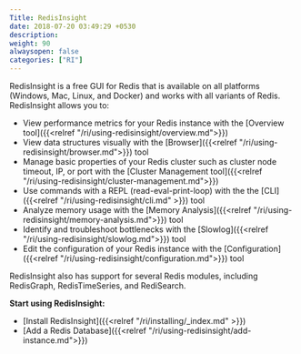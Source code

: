 ```yaml
---
Title: RedisInsight
date: 2018-07-20 03:49:29 +0530
description: 
weight: 90
alwaysopen: false
categories: ["RI"]
---
```

RedisInsight is a free GUI for Redis that is available on all platforms (Windows, Mac, Linux, and Docker) and works with all variants of Redis. RedisInsight allows you to:
- View performance metrics for your Redis instance with the [Overview tool]({{<relref "/ri/using-redisinsight/overview.md">}})
- View data structures visually with the [Browser]({{<relref "/ri/using-redisinsight/browser.md">}}) tool
- Manage basic properties of your Redis cluster such as cluster node timeout, IP, or port with the [Cluster Management tool]({{<relref "/ri/using-redisinsight/cluster-management.md">}})
- Use commands with a REPL (read-eval-print-loop) with the the [CLI]({{<relref "/ri/using-redisinsight/cli.md" >}}) tool
- Analyze memory usage with the [Memory Analysis]({{<relref "/ri/using-redisinsight/memory-analysis.md">}}) tool
- Identify and troubleshoot bottlenecks with the [Slowlog]({{<relref "/ri/using-redisinsight/slowlog.md">}}) tool
- Edit the configuration of your Redis instance with the [Configuration]({{<relref "/ri/using-redisinsight/configuration.md">}}) tool

RedisInsight also has support for several Redis modules, including RedisGraph, RedisTimeSeries, and RediSearch.


**Start using RedisInsight:**

- [Install RedisInsight]({{<relref "/ri/installing/_index.md" >}})
- [Add a Redis Database]({{<relref "/ri/using-redisinsight/add-instance.md">}})
